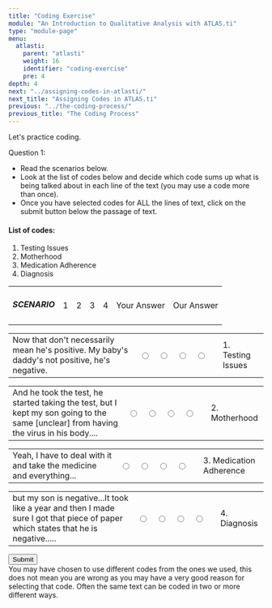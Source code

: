 ```yaml
---
title: "Coding Exercise"
module: "An Introduction to Qualitative Analysis with ATLAS.ti"
type: "module-page"
menu:
  atlasti:
    parent: "atlasti"
    weight: 16
    identifier: "coding-exercise"
    pre: 4
depth: 4
next: "../assigning-codes-in-atlasti/"
next_title: "Assigning Codes in ATLAS.ti"
previous: "../the-coding-process/"
previous_title: "The Coding Process"
---
```

<div class="atlasti"><form method="post" action="."><div class="pageblock"><p>Let's practice coding.</p>

<div class="cases">
<div class="casetitle">
    Question 1:
  </div>
<div class="casecontent">
<div class="casequestion">
<ul>
<li>Read the scenarios below.</li>
<li> Look at the list of codes below and decide which code sums up what is being talked about in each line of the text (you may use a code more than once).</li>
<li>Once you have selected codes for ALL the lines of text, click on the submit button below the passage of text.</li>
</ul>
<form id="form-9" method="post">
</form><form id="matching-form-9">
<!-- go through each question type, note that only the
        rhetorical and matching blocks have form tags -->
<!-- -->
<!-- -->
<!-- adding show answer block for feedback here -->
<!-- end show answer block for feedback here -->
<!-- -->
<h4>List of codes:</h4><!-- Think this is done -->
<div id="codes">
<ol class="answer-codes">
<li>Testing Issues</li>
<li>Motherhood</li>
<li>Medication Adherence </li>
<li>Diagnosis</li>
</ol>
</div><!--end #codes-->
<table id="header-table">
<tr>
<td class="code-label"><h5>SCENARIO</h5></td>
<td class="td-ui">
<span>1</span>
</td>
<td class="td-ui">
<span>2</span>
</td>
<td class="td-ui">
<span>3</span>
</td>
<td class="td-ui">
<span>4</span>
</td>
<td class="your-answer">
Your Answer
</td>
<td class="our-answer">
Our Answer
</td>
</tr>
</table>
<div id="matching">
<table class="table-matching">
<tr>
<td class="answer-label">Now that don't necessarily mean he's positive.  My baby's daddy's
not positive, he's negative. </td>
<td class="td-ui user-selection">
<input name="pageblock-63-question9-0" type="radio" value="1. Testing Issues">
</td>
<td class="td-ui user-selection">
<input name="pageblock-63-question9-0" type="radio" value="2. Motherhood">
</td>
<td class="td-ui user-selection">
<input name="pageblock-63-question9-0" type="radio" value="3. Medication Adherence ">
</td>
<td class="td-ui user-selection">
<input name="pageblock-63-question9-0" type="radio" value="4. Diagnosis">
</td>
<td class="your-answer">

</td>
<td class="our-answer">
1. Testing Issues
</td>
</tr>
</table><!--end .table-matching-->
<table class="table-matching">
<tr>
<td class="answer-label">And he took the test, he started taking  the test, but I kept my son
going to the same [unclear] from having the virus in his body....  </td>
<td class="td-ui user-selection">
<input name="pageblock-63-question9-1" type="radio" value="1. Testing Issues">
</td>
<td class="td-ui user-selection">
<input name="pageblock-63-question9-1" type="radio" value="2. Motherhood">
</td>
<td class="td-ui user-selection">
<input name="pageblock-63-question9-1" type="radio" value="3. Medication Adherence ">
</td>
<td class="td-ui user-selection">
<input name="pageblock-63-question9-1" type="radio" value="4. Diagnosis">
</td>
<td class="your-answer">

</td>
<td class="our-answer">
2. Motherhood
</td>
</tr>
</table><!--end .table-matching-->
<table class="table-matching">
<tr>
<td class="answer-label">Yeah, I have to deal with it and take the medicine and everything...</td>
<td class="td-ui user-selection">
<input name="pageblock-63-question9-2" type="radio" value="1. Testing Issues">
</td>
<td class="td-ui user-selection">
<input name="pageblock-63-question9-2" type="radio" value="2. Motherhood">
</td>
<td class="td-ui user-selection">
<input name="pageblock-63-question9-2" type="radio" value="3. Medication Adherence ">
</td>
<td class="td-ui user-selection">
<input name="pageblock-63-question9-2" type="radio" value="4. Diagnosis">
</td>
<td class="your-answer">

</td>
<td class="our-answer">
3. Medication Adherence
</td>
</tr>
</table><!--end .table-matching-->
<table class="table-matching">
<tr>
<td class="answer-label">but my son is negative...It took like a year and then I made sure I
got that piece of paper which states that he is negative.....  </td>
<td class="td-ui user-selection">
<input name="pageblock-63-question9-3" type="radio" value="1. Testing Issues">
</td>
<td class="td-ui user-selection">
<input name="pageblock-63-question9-3" type="radio" value="2. Motherhood">
</td>
<td class="td-ui user-selection">
<input name="pageblock-63-question9-3" type="radio" value="3. Medication Adherence ">
</td>
<td class="td-ui user-selection">
<input name="pageblock-63-question9-3" type="radio" value="4. Diagnosis">
</td>
<td class="your-answer">

</td>
<td class="our-answer">
4. Diagnosis
</td>
</tr>
</table><!--end .table-matching-->
</div><!--end #matching-->
<div id="comparison"></div>

<!-- -->
<!-- -->
<!-- -->
</form>
<!-- end #matching-form-9-->
<!-- -->
</div>
</div>
</div>

<div class="submit-container"><input class="btn btn-info btn-submit-coding-exercise" type="submit" value="Submit" /></div>

<div class="casesanswerdisplay question_response">
You may have chosen to use different codes from the ones we used, this does not mean you are wrong as you may have a very good reason for selecting that code. Often the same text can be coded in two or more different ways.
</div>



</div>

</form></div>